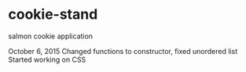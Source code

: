 # cookie-stand
salmon cookie application

October 6, 2015
Changed functions to constructor, fixed unordered list
Started working on CSS

